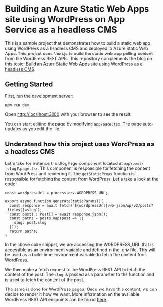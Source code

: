 # Building an Azure Static Web Apps site using WordPress on App Service as a headless CMS

This is a sample project that demonstrates how to build a static web app using WordPress as a headless CMS and deployed to Azure Static Web Apps. This project uses Next.js to build the static web app pulling content from the WordPress REST APIs. This repository complements the blog on this topic: [Build an Azure Static Web Apps site using WordPress as a headless CMS](https://techcommunity.microsoft.com/t5/apps-on-azure-blog/building-an-azure-static-web-apps-site-using-wordpress-on-app/ba-p/4004955). 

## Getting Started

First, run the development server:

```bash
npm run dev
```

Open [http://localhost:3000](http://localhost:3000) with your browser to see the result.

You can start editing the page by modifying `app/page.tsx`. The page auto-updates as you edit the file.

## Understand how this project uses WordPress as a headless CMS

Let's take for instance the BlogPage component located at `app\post\[slug]\page.tsx`. This component is responsible for fetching the content from WordPress and rendering it. The `getStaticProps` function is responsible for fetching the content from WordPress. Let's take a look at the code:

```tsx
const wordpressUrl = process.env.WORDPRESS_URL;

export async function generateStaticParams(){
  const response = await fetch(`${wordpressUrl}/wp-json/wp/v2/posts?_fields[]=slug`);
  const posts : Post[] = await response.json();
  const paths = posts.map(post => ({
    slug: post.slug 
  }));
  return paths;
}
```

In the above code snippet, we are accessing the WORDPRESS_URL that is accessible as an environment variable and defined in the .env file. This will be used as a build-time environment variable to fetch the content from WordPress.

We then make a fetch request to the WordPress REST API to fetch the content of the post. The `slug` is passed as a parameter to the function and is used to fetch the content of the post. 

The same is done for WordPress pages. Once we have this content, we can decide to render it how we want. More information on the available WordPress REST API endpoints can be found [here](https://developer.wordpress.org/rest-api/reference/).
